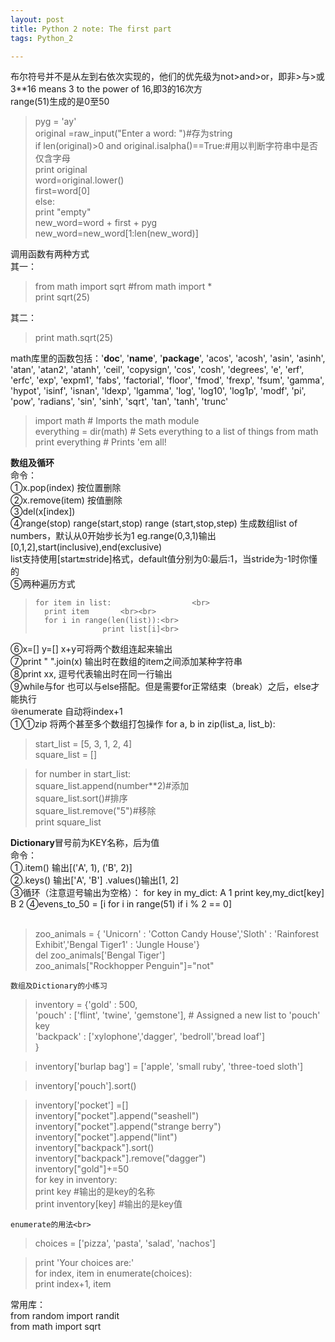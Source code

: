 ```yaml
---
layout: post
title: Python 2 note: The first part
tags: Python_2

---
```

布尔符号并不是从左到右依次实现的，他们的优先级为not>and>or，即非>与>或 <br>
3**16 means 3 to the power of 16,即3的16次方<br>
range(51)生成的是0至50<br>

>pyg = 'ay'<br>
>original =raw_input("Enter a word: ")#存为string<br>
>if len(original)>0 and original.isalpha()==True:#用以判断字符串中是否仅含字母<br>
>  print original<br>
>  word=original.lower()<br>
>  first=word[0]<br>
>else:<br>
>  print "empty"<br>
>new_word=word + first + pyg<br>
>new_word=new_word[1:len(new_word)]<br>

调用函数有两种方式<br>
其一：<br>
>from math import sqrt #from math import *<br>
>print sqrt(25)<br>

  其二：<br>
>print math.sqrt(25)<br>


math库里的函数包括：'__doc__', '__name__', '__package__', 'acos', 'acosh', 'asin', 'asinh', 'atan', 'atan2', 'atanh', 'ceil', 'copysign', 'cos', 'cosh', 'degrees', 'e', 'erf', 'erfc', 'exp', 'expm1', 'fabs', 'factorial', 'floor', 'fmod', 'frexp', 'fsum', 'gamma', 'hypot', 'isinf', 'isnan', 'ldexp', 'lgamma', 'log', 'log10', 'log1p', 'modf', 'pi', 'pow', 'radians', 'sin', 'sinh', 'sqrt', 'tan', 'tanh', 'trunc'<br>
>import math # Imports the math module<br>
>everything = dir(math) # Sets everything to a list of things from math<br>
>print everything # Prints 'em all!<br>



**数组及循环**<br>
命令：<br>①x.pop(index) 按位置删除<br> ②x.remove(item) 按值删除<br> ③del(x[index]) <br>
   ④range(stop) range(start,stop) range (start,stop,step) 生成数组list of numbers，默认从0开始步长为1 eg.range(0,3,1)输出[0,1,2],start(inclusive),end(exclusive) <br>
list支持使用[start:end:stride]格式，default值分别为0:最后:1，当stride为-1时你懂的<br>
⑤两种遍历方式<br>
>	  for item in list:                  <br>
>       print item       <br><br>     
>       for i in range(len(list)):<br>
>                    print list[i]<br>

⑥x=[] y=[] x+y可将两个数组连起来输出<br>
⑦print " ".join(x) 输出时在数组的item之间添加某种字符串<br>
⑧print xx,  逗号代表输出时在同一行输出<br>
⑨while与for 也可以与else搭配。但是需要for正常结束（break）之后，else才能执行<br>
⑩enumerate 自动将index+1 <br>
①①zip 将两个甚至多个数组打包操作 for a, b in zip(list_a, list_b):<br>

>start_list = [5, 3, 1, 2, 4]<br>
>square_list = []<br>

>for number in start_list:<br>
>  square_list.append(number**2)#添加<br>
>square_list.sort()#排序<br>
>square_list.remove("5")#移除<br>
>print square_list<br>

**Dictionary**冒号前为KEY名称，后为值<br>
命令：<br>①.item() 输出[('A', 1), ('B', 2)]<br>
      ②.keys() 输出['A', 'B']           .values()输出[1, 2]<br>
	  ③循环（注意逗号输出为空格）：
	  for key in my_dict:                        A 1
        print key,my_dict[key]                   B 2
	  ④evens_to_50 = [i for i in range(51) if i % 2 == 0]<br><br>
>zoo_animals = { 'Unicorn' : 'Cotton Candy House','Sloth' : 'Rainforest Exhibit','Bengal Tiger1' : 'Jungle House'}<br>
>del zoo_animals['Bengal Tiger']<br>
>zoo_animals["Rockhopper Penguin"]="not"<br>

    数组及Dictionary的小练习
>	inventory = {'gold' : 500,<br>
>                'pouch' : ['flint', 'twine', 'gemstone'], # Assigned a new list to 'pouch' key<br>
>                'backpack' : ['xylophone','dagger', 'bedroll','bread loaf']<br>
>               }<br>


>   inventory['burlap bag'] = ['apple', 'small ruby', 'three-toed sloth']<br>

>   inventory['pouch'].sort() <br>

>   inventory['pocket'] =[]<br>
>   inventory["pocket"].append("seashell")<br>
>   inventory["pocket"].append("strange berry")<br>
>   inventory["pocket"].append("lint")<br>
>   inventory["backpack"].sort()<br>
>   inventory["backpack"].remove("dagger")<br>
>   inventory["gold"]+=50<br>
>   for key in inventory:<br>
>     print key            #输出的是key的名称<br>
>     print inventory[key] #输出的是key值<br>

    enumerate的用法<br>
>choices = ['pizza', 'pasta', 'salad', 'nachos']<br>

>print 'Your choices are:'<br>
>for index, item in enumerate(choices):<br>
>  print index+1, item<br>



常用库：<br>
from random import randit<br>
from math import sqrt<br>

